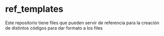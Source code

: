 # ref_templates
Este repositorio tiene files que pueden servir de referencia para la creación de distintos códigos para dar formato a los files

